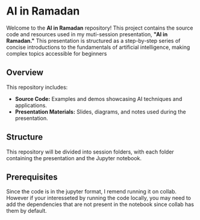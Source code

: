 # AI in Ramadan

Welcome to the **AI in Ramadan** repository! This project contains the source code and resources used in my muti-session presentation, **"AI in Ramadan."**
This presentation is structured as a step-by-step series of concise introductions to the fundamentals of artificial intelligence, making complex topics accessible for beginners

## Overview

This repository includes:

- **Source Code:** Examples and demos showcasing AI techniques and applications.
- **Presentation Materials:** Slides, diagrams, and notes used during the presentation.
  
## Structure

This repository will be divided into session folders, with each folder containing the presentation and the Jupyter notebook.

## Prerequisites

Since the code is in the jupyter format, I remend running it on collab.
However if your interesseted by running the code locally, 
you may need to add the dependencies that are not present in the notebook since collab has them by default.


